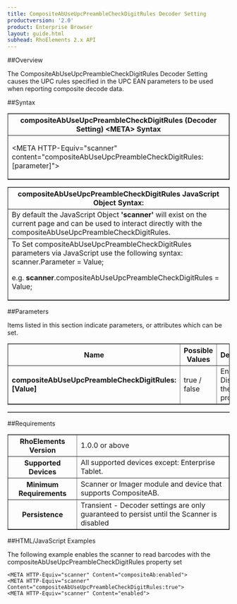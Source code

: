 ```yaml
---
title: CompositeAbUseUpcPreambleCheckDigitRules Decoder Setting
productversion: '2.0'
product: Enterprise Browser
layout: guide.html
subhead: RhoElements 2.x API
---
```


##Overview

The CompositeAbUseUpcPreambleCheckDigitRules Decoder Setting causes the UPC rules specified in the UPC EAN parameters to be used when reporting composite decode data.

##Syntax

<table class="facelift" style="width:100%" border="1" padding="5px"> <tr><th class="tableHeading">compositeAbUseUpcPreambleCheckDigitRules (Decoder Setting) &lt;META&gt; Syntax
</th></tr><tr><td class="clsSyntaxCells clsOddRow"><p>&lt;META HTTP-Equiv="scanner" content="compositeAbUseUpcPreambleCheckDigitRules:[parameter]"&gt;</p></td></tr></table>
<table class="facelift" style="width:100%" border="1" padding="5px"> <tr><th class="tableHeading">compositeAbUseUpcPreambleCheckDigitRules JavaScript Object Syntax:</th></tr><tr><td class="clsSyntaxCells clsOddRow">
By default the JavaScript Object <b>'scanner'</b> will exist on the current page and can be used to interact directly with the compositeAbUseUpcPreambleCheckDigitRules.
</td></tr><tr><td class="clsSyntaxCells clsEvenRow">
To Set compositeAbUseUpcPreambleCheckDigitRules parameters via JavaScript use the following syntax: scanner.Parameter = Value;
<P />e.g. <b>scanner</b>.compositeAbUseUpcPreambleCheckDigitRules = Value;
</td></tr></table>

##Parameters


Items listed in this section indicate parameters, or attributes which can be set.
<table class="facelift" style="width:100%" border="1" padding="5px"> <col width="20%" /><col width="20%" /><col width="38%" /><col width="22%" /><tr><th class="tableHeading">Name</th><th class="tableHeading">Possible Values</th><th class="tableHeading">Description</th><th class="tableHeading">Default Value</th></tr><tr><td class="clsSyntaxCells clsOddRow"><b>compositeAbUseUpcPreambleCheckDigitRules:[Value]
</b></td><td class="clsSyntaxCells clsOddRow">true / false</td><td class="clsSyntaxCells clsOddRow">Enables / Disables the property.</td><td class="clsSyntaxCells clsOddRow">Device specific</td></tr></table>
<table class="facelift" style="width:100%" border="1" padding="5px"> <col width="78%" /><col width="8%" /><col width="1%" /><col width="5%" /><col width="1%" /><col width="5%" /><col width="2%" /></table>





##Requirements

<table class="facelift" style="width:100%" border="1" padding="5px"> <tr><th class="tableHeading">RhoElements Version</th><td class="clsSyntaxCell clsEvenRow">1.0.0 or above
</td></tr><tr><th class="tableHeading">Supported Devices</th><td class="clsSyntaxCell clsOddRow">All supported devices except: Enterprise Tablet.</td></tr><tr><th class="tableHeading">Minimum Requirements</th><td class="clsSyntaxCell clsOddRow">Scanner or Imager module and device that supports CompositeAB.</td></tr><tr><th class="tableHeading">Persistence</th><td class="clsSyntaxCell clsEvenRow">Transient - Decoder settings are only guaranteed to persist until the Scanner is disabled</td></tr></table>


##HTML/JavaScript Examples

The following example enables the scanner to read barcodes with the compositeAbUseUpcPreambleCheckDigitRules property set

	<META HTTP-Equiv="scanner" Content="compositeAb:enabled">
	<META HTTP-Equiv="scanner" Content="compositeAbUseUpcPreambleCheckDigitRules:true">
	<META HTTP-Equiv="scanner" Content="enabled">
					





